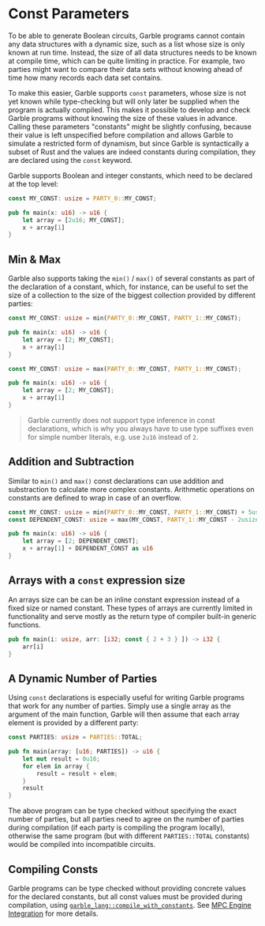 # Const Parameters

To be able to generate Boolean circuits, Garble programs cannot contain any data structures with a dynamic size, such as a list whose size is only known at run time. Instead, the size of all data structures needs to be known at compile time, which can be quite limiting in practice. For example, two parties might want to compare their data sets without knowing ahead of time how many records each data set contains.

To make this easier, Garble supports `const` parameters, whose size is not yet known while type-checking but will only later be supplied when the program is actually compiled. This makes it possible to develop and check Garble programs without knowing the size of these values in advance. Calling these parameters "constants" might be slightly confusing, because their value is left unspecified before compilation and allows Garble to simulate a restricted form of dynamism, but since Garble is syntactically a subset of Rust and the values are indeed constants during compilation, they are declared using the `const` keyword.

Garble supports Boolean and integer constants, which need to be declared at the top level:

```rust
const MY_CONST: usize = PARTY_0::MY_CONST;

pub fn main(x: u16) -> u16 {
    let array = [2u16; MY_CONST];
    x + array[1]
}
```

## Min & Max

Garble also supports taking the `min()` / `max()` of several constants as part of the declaration of a constant, which, for instance, can be useful to set the size of a collection to the size of the biggest collection provided by different parties:

```rust
const MY_CONST: usize = min(PARTY_0::MY_CONST, PARTY_1::MY_CONST);

pub fn main(x: u16) -> u16 {
    let array = [2; MY_CONST];
    x + array[1]
}
```

```rust
const MY_CONST: usize = max(PARTY_0::MY_CONST, PARTY_1::MY_CONST);

pub fn main(x: u16) -> u16 {
    let array = [2; MY_CONST];
    x + array[1]
}
```

> Garble currently does not support type inference in const declarations, which is why you always have to use type suffixes even for simple number literals, e.g. use `2u16` instead of `2`.

## Addition and Subtraction

Similar to `min()` and `max()` const declarations can use addition and substraction to calculate more complex constants. Arithmetic operations on constants are defined to wrap in case of an overflow.

```rust
const MY_CONST: usize = min(PARTY_0::MY_CONST, PARTY_1::MY_CONST) + 5usize;
const DEPENDENT_CONST: usize = max(MY_CONST, PARTY_1::MY_CONST - 2usize) + 6usize;

pub fn main(x: u16) -> u16 {
    let array = [2; DEPENDENT_CONST];
    x + array[1] + DEPENDENT_CONST as u16
}
```

## Arrays with a `const` expression size

An arrays size can be can be an inline constant expression instead of a fixed size or named constant. These types of arrays are currently
limited in functionality and serve mostly as the return type of compiler built-in generic functions.

```rust
pub fn main(i: usize, arr: [i32; const { 2 + 3 } ]) -> i32 {
    arr[i]
}
```

## A Dynamic Number of Parties

Using `const` declarations is especially useful for writing Garble programs that work for any number of parties. Simply use a single array as the argument of the main function, Garble will then assume that each array element is provided by a different party:

```rust
const PARTIES: usize = PARTIES::TOTAL;

pub fn main(array: [u16; PARTIES]) -> u16 {
    let mut result = 0u16;
    for elem in array {
        result = result + elem;
    }
    result
}
```

The above program can be type checked without specifying the exact number of parties, but all parties need to agree on the number of parties during compilation (if each party is compiling the program locally), otherwise the same program (but with different `PARTIES::TOTAL` constants) would be compiled into incompatible circuits.

## Compiling Consts

Garble programs can be type checked without providing concrete values for the declared constants, but all const values must be provided during compilation, using [`garble_lang::compile_with_constants`](https://docs.rs/garble_lang/latest/garble_lang/fn.compile_with_constants.html). See [MPC Engine Integration](../integration.md) for more details.
